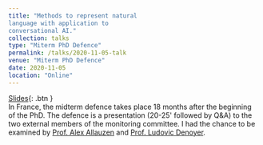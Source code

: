 ```yaml
---
title: "Methods to represent natural
language with application to
conversational AI."
collection: talks
type: "Miterm PhD Defence"
permalink: /talks/2020-11-05-talk
venue: "Miterm PhD Defence"
date: 2020-11-05
location: "Online"
---
```

[Slides](https://pierrecolombo.github.io//files/mi-parcours.pdf){: .btn }
<br> In France, the midterm defence takes place 18 months after the beginning of the PhD. The defence is a presentation (20-25' followed by Q&A) to the two external members of the monitoring committee. I had the chance to be examined by [Prof. Alex Allauzen](https://allauzen.github.io/) and [Prof. Ludovic Denoyer](https://scholar.google.com/citations?user=9PLqulwAAAAJ&hl=fr).